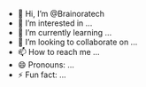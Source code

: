 - 👋 Hi, I’m @Brainoratech
- 👀 I’m interested in ...
- 🌱 I’m currently learning ...
- 💞️ I’m looking to collaborate on ...
- 📫 How to reach me ...
- 😄 Pronouns: ...
- ⚡ Fun fact: ...

<!---
Brainoratech/Brainoratech is a ✨ special ✨ repository because its `README.md` (this file) appears on your GitHub profile.
You can click the Preview link to take a look at your changes.
--->
